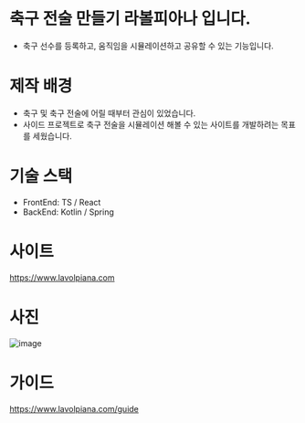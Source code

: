 # 축구 전술 만들기 라볼피아나 입니다.
- 축구 선수를 등록하고, 움직임을 시뮬레이션하고 공유할 수 있는 기능입니다.

# 제작 배경
- 축구 및 축구 전술에 어릴 때부터 관심이 있었습니다.
- 사이드 프로젝트로 축구 전술을 시뮬레이션 해볼 수 있는 사이트를 개발하려는 목표를 세웠습니다.

# 기술 스택
- FrontEnd: TS / React
- BackEnd: Kotlin / Spring

# 사이트
https://www.lavolpiana.com

# 사진

![image](https://github.com/user-attachments/assets/8939aed2-cd94-4ff3-b542-f15c263e89b2)


# 가이드
https://www.lavolpiana.com/guide

